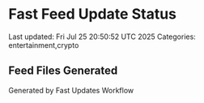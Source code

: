 # Fast Feed Update Status
Last updated: Fri Jul 25 20:50:52 UTC 2025
Categories: entertainment,crypto

## Feed Files Generated

Generated by Fast Updates Workflow

